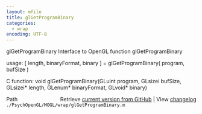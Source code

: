 ```yaml
---
layout: mfile
title: glGetProgramBinary
categories:
  - wrap
encoding: UTF-8
---
```


glGetProgramBinary  Interface to OpenGL function glGetProgramBinary  

usage:  [ length, binaryFormat, binary ] = glGetProgramBinary( program, bufSize )  

C function:  void glGetProgramBinary(GLuint program, GLsizei bufSize, GLsizei\* length, GLenum\* binaryFormat, GLvoid\* binary)  


<div class="code_header" style="text-align:right;">
  <span style="float:left;">Path&nbsp;&nbsp;</span> <span class="counter">Retrieve <a href=
  "https://raw.github.com/Psychtoolbox-3/Psychtoolbox-3/beta/./PsychOpenGL/MOGL/wrap/glGetProgramBinary.m">current version from GitHub</a> | View <a href=
  "https://github.com/Psychtoolbox-3/Psychtoolbox-3/commits/beta/./PsychOpenGL/MOGL/wrap/glGetProgramBinary.m">changelog</a></span>
</div>
<div class="code">
  <code>./PsychOpenGL/MOGL/wrap/glGetProgramBinary.m</code>
</div>
